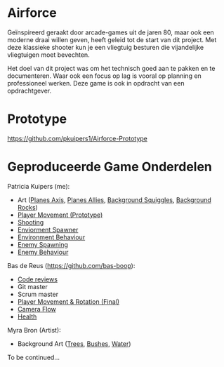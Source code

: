 # Airforce
Geïnspireerd geraakt door arcade-games uit de jaren 80, maar ook een moderne draai willen geven, heeft geleid tot de start van dit project. Met deze klassieke shooter kun je een vliegtuig besturen die vijandelijke vliegtuigen moet bevechten.

Het doel van dit project was om het technisch goed aan te pakken en te documenteren. Waar ook een focus op lag is vooral op planning en professioneel werken. Deze game is ook in opdracht van een opdrachtgever.

# Prototype
https://github.com/pkuipers1/Airforce-Prototype

# Geproduceerde Game Onderdelen

Patricia Kuipers (me):
- Art ([Planes Axis](https://github.com/pkuipers1/Airforce/tree/main/Assets/Art/Planes/Axis), [Planes Allies](https://github.com/pkuipers1/Airforce/tree/main/Assets/Art/Planes), [Background Squiggles](https://github.com/pkuipers1/Airforce/tree/main/Assets/Art/Environment/Squiggles), [Background Rocks](https://github.com/pkuipers1/Airforce/tree/main/Assets/Art/Environment/Stenen)) 
- [Player Movement (Prototype)](https://github.com/pkuipers1/Airforce-Prototype/blob/main/Assets/Scripts/Movement/MovementPC.cs)
- [Shooting](https://github.com/pkuipers1/Airforce/blob/main/Assets/Scripts/Player/Shooting/PlayerShooting.cs) 
- [Enviorment Spawner](https://github.com/pkuipers1/Airforce/blob/main/Assets/Scripts/Enviroment/EnvironmentSpawner.cs)
- [Environment Behaviour](https://github.com/pkuipers1/Airforce/blob/main/Assets/Scripts/Enviroment/EnvironmentBehaviour.cs)
- [Enemy Spawning](https://github.com/pkuipers1/Airforce/wiki/Enemy-Wave-Spawner)
- [Enemy Behaviour](https://github.com/pkuipers1/Airforce/blob/main/Assets/Scripts/NPC/EnemyBehaviour.cs)

Bas de Reus (https://github.com/bas-boop):
- [Code reviews](https://github.com/pkuipers1/Airforce/pulls?q=is%3Apr+is%3Aclosed)
- Git master
- Scrum master
- [Player Movement & Rotation (Final)](https://github.com/pkuipers1/Airforce/blob/main/Assets/Scripts/Player/Movement/PlayerMovement.cs)
- [Camera Flow](https://github.com/pkuipers1/Airforce/blob/main/Assets/Scripts/Framework/Camera/CameraMovement.cs)
- [Health](https://github.com/pkuipers1/Airforce/blob/main/Assets/Scripts/Framework/Health/HealthData.cs)

Myra Bron (Artist):
- Background Art ([Trees](https://github.com/pkuipers1/Airforce/tree/main/Assets/Art/Environment/bomen), [Bushes](), [Water](https://github.com/pkuipers1/Airforce/tree/main/Assets/Art/Environment/water__bc_ground_zip/water%20%26%20bc%20ground))

To be continued...
